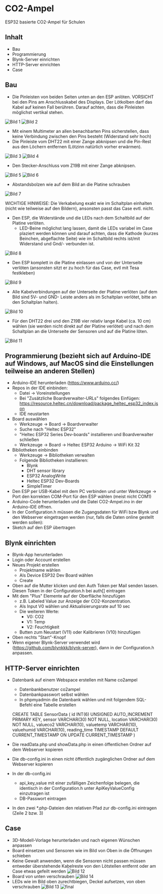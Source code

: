 # CO2-Ampel
ESP32 basierte CO2-Ampel für Schulen
## Inhalt
* Bau
* Programmierung
* Blynk-Server einrichten
* HTTP-Server einrichten
* Case
## Bau
* Die Pinleisten von beiden Seiten unten an den ESP anlöten. VORSICHT bei den Pins am Anschlusskabel des Displays. Der Lötkolben darf das Kabel auf keinen Fall berühren. Darauf achten, dass die Pinleisten möglichst vertikal stehen.

![Bild 1](/Bilder/01.jpg)
![Bild 2](/Bilder/02.jpg)

* Mit einem Multimeter an allen benachbarten Pins sicherstellen, dass keine Verbindung zwischen den Pins besteht (Widerstand sehr hoch)
* Die Pinleiste vom DHT22 mit einer Zange abknipsen und die Pin-Rest aus den Löchern entfernen (Lötzinn natürlich vorher erwärmen).

![Bild 3](/Bilder/03.jpg)
![Bild 4](/Bilder/04.jpg)

* Den Stecker-Anschluss vom Z19B mit einer Zange abknipsen.

![Bild 5](/Bilder/05.jpg)
![Bild 6](/Bilder/06.jpg)

* Abstandsbolzen wie auf dem Bild an die Platine schrauben <br>

![Bild 7](/Bilder/07a.jpg)

WICHTIGE HINWEISE: Die Verkabelung exakt wie im Schaltplan einhalten (nicht wie teilweise auf den Bildern), ansonsten passt das Case evtl. nicht. 

* Den ESP, die Widerstände und die LEDs nach dem Schaltbild auf der Platine verlöten.
	* LED-Beine möglichst lang lassen, damit die LEDs variabel im Case plaziert werden können und darauf achten, dass die Kathode (kurzes Beinchen, abgeflachte Seite) wie im Schaltbild rechts ist/mit Widerstand und Gnd/- verbunden ist.
 
![Bild 8](/Bilder/08.jpg)
 
* Den ESP komplett in die Platine einlassen und von der Unterseite verlöten (ansonsten sitzt er zu hoch für das Case, evtl mit Tesa festkleben)
 
![Bild 9](/Bilder/09.jpg)
 
* Alle Kabelverbindungen auf der Unterseite der Platine verlöten (auf dem Bild sind 5V- und GND- Leiste anders als im Schaltplan verlötet, bitte an den Schaltplan halten).

![Bild 10](/Bilder/10.jpg)

* Für den DHT22 drei und den Z19B vier relativ lange Kabel (ca. 10 cm) wählen (sie werden nicht direkt auf der Platine verlötet) und nach dem Schaltplan an die Unterseite der Sensoren und auf die Platine löten.

![Bild 11](/Bilder/11.jpg)

## Programmierung (bezieht sich auf Arduino-IDE auf Windows, auf MacOS sind die Einstellungen teilweise an anderen Stellen)
* Arduino-IDE herunterladen (https://www.arduino.cc/)
* Repos in der IDE einbinden:
	* Datei -> Voreinstellungen
	* Bei "Zusätzliche Boardverwalter-URLs" folgendes Einfügen: https://resource.heltec.cn/download/package_heltec_esp32_index.json
	* IDE neustarten
* Board auswählen
	* Werkzeuge -> Board -> Boardverwalter
	* Suche nach "Heltec ESP32"
	* "Heltec ESP32 Series Dev-boards" installieren und Boardverwalter schließen
	* Werkzeuge -> Board -> Heltec ESP32 Arduino -> WiFi Kit 32
* Bibliotheken einbinden
	* Werkzeuge -> Bibliotheken verwalten
	* Folgende Bibliotheken installieren:
		* Blynk
		* DHT sensor library
		* ESP32 AnalogWrite
		* Heltec ESP32 Dev-Boards
		* SimpleTimer
* Den ESP per USB-Kabel mit dem PC verbinden und unter Werkzeuge -> Port den korrekten COM-Port für den ESP wählen (meist nicht COM1) 
* Arduino-Code herunterladen und die Datei CO2-Ampel.ino in der Arduino-IDE öffnen.
* In der Configuration.h müssen die Zugangsdaten für WiFi bzw Blynk und den Webserver eingetragen werden (nur, falls die Daten online gestellt werden sollen):
* Sketch auf den ESP übertragen
## Blynk einrichten
* Blynk-App herunterladen
* Login oder Account erstellen
* Neues Projekt erstellen
	* Projektname wählen
	* Als Device ESP32 Dev Board wählen
	* Create
* Oben auf die Mutter klicken und den Auth Token per Mail senden lassen. Diesen Token in der Configuration.h bei auth[] eintragen
* Mit dem "Plus" Elemente auf der Oberfläche hinzufügen
	* z.B. Labeled Value zur Anzeige der CO2-Konzentration.
	* Als Input V0 wählen und Aktualisierungsrate auf 10 sec
	* Die weiteren Werte:
		* V0: CO2
		* V1: Temp
		* V2: Feuchtigkeit
	* Butten zum Neustart (V11) oder Kalibrieren (V10) hinzufügen
* Oben rechts "Start"-Knopf
* Wenn eigener Blynk-Server verwendet wird (https://github.com/blynkkk/blynk-server), dann in der Configuration.h anpassen. 
## HTTP-Server einrichten
* Datenbank auf einem Webspace erstellen mit Name co2ampel
	* Datenbankbenutzer co2ampel
	* Datenbankpasswort selbst wählen
	* In phpmyadmin die Datenbank wählen und mit folgendem SQL-Befehl eine Tabelle erstellen
 
    CREATE TABLE SensorData (
    id INT(6) UNSIGNED AUTO_INCREMENT PRIMARY KEY,
    sensor VARCHAR(30) NOT NULL,
    location VARCHAR(30) NOT NULL,
    valueco2 VARCHAR(10),
    valuetemp VARCHAR(10),
    valuehumid VARCHAR(10),
    reading_time TIMESTAMP DEFAULT CURRENT_TIMESTAMP ON UPDATE CURRENT_TIMESTAMP
    )

* Die readData.php und showData.php in einen öffentlichen Ordner auf dem Webserver kopieren
* Die db-config.ini in einen nicht öffentlich zugänglichen Ordner auf dem Webserver kopieren
* In der db-config.ini
	* api_key_value mit einer zufälligen Zeichenfolge belegen, die identisch in der Configuration.h unter ApiKeyValueConfig  einzutragen ist
	* DB-Passwort eintragen
* In den zwei *.php-Dateien den relativen Pfad zur db-config.ini eintragen (Zeile 2 bzw. 3)

## Case
* 3D-Modell-Vorlage herunterladen und nach eigenen Wünschen anpassen
* Board einsetzen und Sensoren wie im Bild von Oben in die Öffnungen schieben 
 * Keine Gewalt anwenden, wenn die Sensoren nicht passen müssen entweder überstehende Kabelreste von den Lötstellen entfernt oder am Case etwas gefeilt werden
![Bild 12](/Bilder/12.jpg)
* Board von unten verschrauben
![Bild 14](/Bilder/14.jpg)
* LEDs wie im Bild oben zurechtbiegen, Deckel aufsetzen, von oben verschrauben
![Bild 13](/Bilder/13.jpg)
![final](/Bilder/final.jpg)
